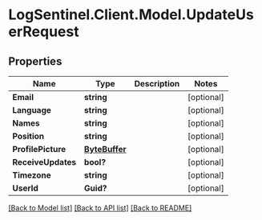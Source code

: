 # LogSentinel.Client.Model.UpdateUserRequest
## Properties

Name | Type | Description | Notes
------------ | ------------- | ------------- | -------------
**Email** | **string** |  | [optional] 
**Language** | **string** |  | [optional] 
**Names** | **string** |  | [optional] 
**Position** | **string** |  | [optional] 
**ProfilePicture** | [**ByteBuffer**](ByteBuffer.md) |  | [optional] 
**ReceiveUpdates** | **bool?** |  | [optional] 
**Timezone** | **string** |  | [optional] 
**UserId** | **Guid?** |  | [optional] 

[[Back to Model list]](../README.md#documentation-for-models) [[Back to API list]](../README.md#documentation-for-api-endpoints) [[Back to README]](../README.md)


